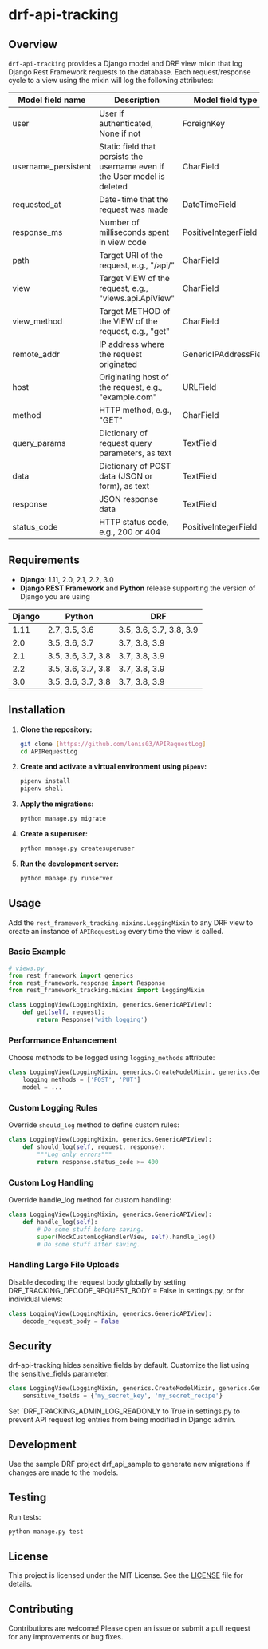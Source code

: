 # drf-api-tracking

## Overview

`drf-api-tracking` provides a Django model and DRF view mixin that log Django Rest Framework requests to the database. Each request/response cycle to a view using the mixin will log the following attributes:

| Model field name      | Description                                                                 | Model field type        |
|-----------------------|-----------------------------------------------------------------------------|-------------------------|
| user                  | User if authenticated, None if not                                          | ForeignKey              |
| username_persistent   | Static field that persists the username even if the User model is deleted   | CharField               |
| requested_at          | Date-time that the request was made                                         | DateTimeField           |
| response_ms           | Number of milliseconds spent in view code                                   | PositiveIntegerField    |
| path                  | Target URI of the request, e.g., "/api/"                                     | CharField               |
| view                  | Target VIEW of the request, e.g., "views.api.ApiView"                       | CharField               |
| view_method           | Target METHOD of the VIEW of the request, e.g., "get"                       | CharField               |
| remote_addr           | IP address where the request originated                                     | GenericIPAddressField   |
| host                  | Originating host of the request, e.g., "example.com"                        | URLField                |
| method                | HTTP method, e.g., "GET"                                                    | CharField               |
| query_params          | Dictionary of request query parameters, as text                             | TextField               |
| data                  | Dictionary of POST data (JSON or form), as text                             | TextField               |
| response              | JSON response data                                                          | TextField               |
| status_code           | HTTP status code, e.g., 200 or 404                                          | PositiveIntegerField    |

## Requirements

- **Django**: 1.11, 2.0, 2.1, 2.2, 3.0
- **Django REST Framework** and **Python** release supporting the version of Django you are using

| Django | Python           | DRF               |
|--------|------------------|-------------------|
| 1.11   | 2.7, 3.5, 3.6    | 3.5, 3.6, 3.7, 3.8, 3.9 |
| 2.0    | 3.5, 3.6, 3.7    | 3.7, 3.8, 3.9     |
| 2.1    | 3.5, 3.6, 3.7, 3.8 | 3.7, 3.8, 3.9  |
| 2.2    | 3.5, 3.6, 3.7, 3.8 | 3.7, 3.8, 3.9  |
| 3.0    | 3.5, 3.6, 3.7, 3.8 | 3.7, 3.8, 3.9  |

## Installation

1. **Clone the repository:**

    ```bash
    git clone [https://github.com/lenis03/APIRequestLog]
    cd APIRequestLog
    ```

2. **Create and activate a virtual environment using `pipenv`:**

    ```bash
    pipenv install
    pipenv shell
    ```

3. **Apply the migrations:**

    ```bash
    python manage.py migrate
    ```

4. **Create a superuser:**

    ```bash
    python manage.py createsuperuser
    ```

5. **Run the development server:**

    ```bash
    python manage.py runserver
    ```


## Usage

Add the `rest_framework_tracking.mixins.LoggingMixin` to any DRF view to create an instance of `APIRequestLog` every time the view is called.

### Basic Example

```python
# views.py
from rest_framework import generics
from rest_framework.response import Response
from rest_framework_tracking.mixins import LoggingMixin

class LoggingView(LoggingMixin, generics.GenericAPIView):
    def get(self, request):
        return Response('with logging')
```
### Performance Enhancement

Choose methods to be logged using `logging_methods` attribute:

```python
class LoggingView(LoggingMixin, generics.CreateModelMixin, generics.GenericAPIView):
    logging_methods = ['POST', 'PUT']
    model = ...
```

### Custom Logging Rules

Override `should_log` method to define custom rules:
```python
class LoggingView(LoggingMixin, generics.GenericAPIView):
    def should_log(self, request, response):
        """Log only errors"""
        return response.status_code >= 400
```

### Custom Log Handling

Override handle_log method for custom handling:
```python
class LoggingView(LoggingMixin, generics.GenericAPIView):
    def handle_log(self):
        # Do some stuff before saving.
        super(MockCustomLogHandlerView, self).handle_log()
        # Do some stuff after saving.
```
### Handling Large File Uploads

Disable decoding the request body globally by setting DRF_TRACKING_DECODE_REQUEST_BODY = False in settings.py, or for individual views:
```python
class LoggingView(LoggingMixin, generics.GenericAPIView):
    decode_request_body = False
```
## Security

drf-api-tracking hides sensitive fields by default. Customize the list using the sensitive_fields parameter:
```python
class LoggingView(LoggingMixin, generics.CreateModelMixin, generics.GenericAPIView):
    sensitive_fields = {'my_secret_key', 'my_secret_recipe'}
```
Set `DRF_TRACKING_ADMIN_LOG_READONLY to True in settings.py to prevent API request log entries from being modified in Django admin.

## Development

Use the sample DRF project drf_api_sample to generate new migrations if changes are made to the models.

## Testing

Run tests:

```bash
python manage.py test
```

## License

This project is licensed under the MIT License. See the [LICENSE](LICENSE) file for details.

## Contributing

Contributions are welcome! Please open an issue or submit a pull request for any improvements or bug fixes.
